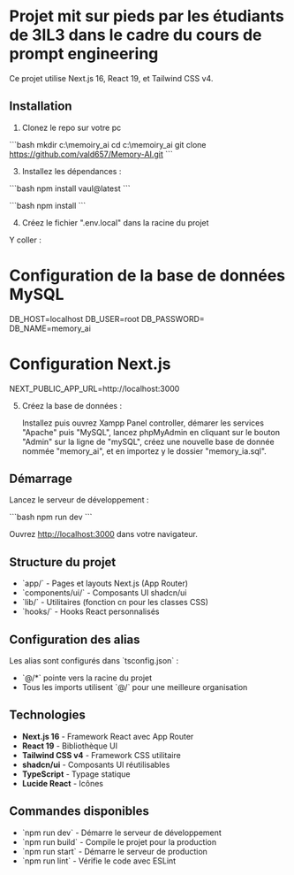 # Projet mit sur pieds par les étudiants de 3IL3 dans le cadre du cours de prompt engineering

Ce projet  utilise Next.js 16, React 19, et Tailwind CSS v4.

## Installation

1. Clonez le repo sur votre pc

\`\`\`bash
mkdir c:\memoiry_ai
cd c:\memoiry_ai 
git clone https://github.com/vald657/Memory-AI.git
\`\`\`
   
3. Installez les dépendances :

\`\`\`bash
npm install vaul@latest
\`\`\`

\`\`\`bash
npm install
\`\`\`

4. Créez le fichier ".env.local" dans la racine du projet

Y coller :
# Configuration de la base de données MySQL
DB_HOST=localhost
DB_USER=root
DB_PASSWORD=
DB_NAME=memory_ai

# Configuration Next.js
NEXT_PUBLIC_APP_URL=http://localhost:3000


5. Créez la base de données :

   Installez puis ouvrez Xampp Panel controller, démarer les services "Apache" puis "MySQL", lancez phpMyAdmin en cliquant sur le bouton "Admin" sur la ligne de "mySQL", créez une nouvelle base de donnée nommée "memory_ai", et en importez y le dossier "memory_ia.sql".

## Démarrage

Lancez le serveur de développement :

\`\`\`bash
npm run dev
\`\`\`

Ouvrez [http://localhost:3000](http://localhost:3000) dans votre navigateur.

## Structure du projet

- \`app/\` - Pages et layouts Next.js (App Router)
- \`components/ui/\` - Composants UI shadcn/ui
- \`lib/\` - Utilitaires (fonction cn pour les classes CSS)
- \`hooks/\` - Hooks React personnalisés

## Configuration des alias

Les alias sont configurés dans \`tsconfig.json\` :

- \`@/*\` pointe vers la racine du projet
- Tous les imports utilisent \`@/\` pour une meilleure organisation

## Technologies

- **Next.js 16** - Framework React avec App Router
- **React 19** - Bibliothèque UI
- **Tailwind CSS v4** - Framework CSS utilitaire
- **shadcn/ui** - Composants UI réutilisables
- **TypeScript** - Typage statique
- **Lucide React** - Icônes

## Commandes disponibles

- \`npm run dev\` - Démarre le serveur de développement
- \`npm run build\` - Compile le projet pour la production
- \`npm run start\` - Démarre le serveur de production
- \`npm run lint\` - Vérifie le code avec ESLint
